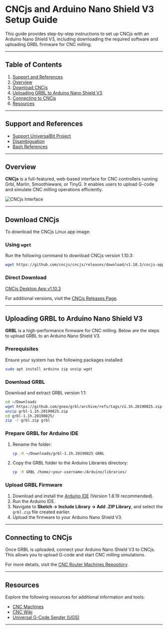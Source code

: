 # CNCjs and Arduino Nano Shield V3 Setup Guide

This guide provides step-by-step instructions to set up CNCjs with an Arduino Nano Shield V3, including downloading the required software and uploading GRBL firmware for CNC milling.

---

## Table of Contents
1. [Support and References](#support-and-references)
2. [Overview](#overview)
3. [Download CNCjs](#download-cncjs)
4. [Uploading GRBL to Arduino Nano Shield V3](#uploading-grbl-to-arduino-nano-shield-v3)
5. [Connecting to CNCjs](#connecting-to-cncjs)
6. [Resources](#resources)

---

## Support and References

- [Support UniversalBit Project](https://github.com/universalbit-dev/universalbit-dev/tree/main/support)
- [Disambiguation](https://en.wikipedia.org/wiki/Wikipedia:Disambiguation)
- [Bash References](https://help.ubuntu.com/community/Bash)

---

## Overview

**CNCjs** is a full-featured, web-based interface for CNC controllers running Grbl, Marlin, Smoothieware, or TinyG. It enables users to upload G-code and simulate CNC milling operations efficiently.

![CNCjs Interface]()

---

## Download CNCjs

To download the CNCjs Linux app image:

### Using `wget`
Run the following command to download CNCjs version 1.10.3:
```bash
wget https://github.com/cncjs/cncjs/releases/download/v1.10.3/cncjs-app-1.10.3-linux-x86_64.AppImage
```

### Direct Download
[CNCjs Desktop App v1.10.3](https://github.com/cncjs/cncjs/releases/download/v1.10.3/cncjs-app-1.10.3-linux-x86_64.AppImage)

For additional versions, visit the [CNCjs Releases Page](https://github.com/cncjs/cncjs/releases).

---

## Uploading GRBL to Arduino Nano Shield V3

**GRBL** is a high-performance firmware for CNC milling. Below are the steps to upload GRBL to an Arduino Nano Shield V3.

### Prerequisites
Ensure your system has the following packages installed:
```bash
sudo apt install arduino zip unzip wget
```

### Download GRBL
Download and extract GRBL version 1.1:
```bash
cd ~/Downloads
wget https://github.com/gnea/grbl/archive/refs/tags/v1.1h.20190825.zip
unzip grbl-1.1h.20190825.zip
cd grbl-1.1h.20190825/
zip -r grbl.zip grbl
```

### Prepare GRBL for Arduino IDE
1. Rename the folder:
    ```bash
    cp -R ~/Downloads/grbl-1.1h.20190825 GRBL
    ```
2. Copy the GRBL folder to the Arduino Libraries directory:
    ```bash
    cp -R GRBL /home/<your-username>/Arduino/libraries/
    ```

### Upload GRBL Firmware
1. Download and install the [Arduino IDE](https://www.arduino.cc/en/software) (Version 1.8.19 recommended).
2. Run the Arduino IDE.
3. Navigate to **Sketch → Include Library → Add .ZIP Library**, and select the `grbl.zip` file created earlier.
4. Upload the firmware to your Arduino Nano Shield V3.

---

## Connecting to CNCjs

Once GRBL is uploaded, connect your Arduino Nano Shield V3 to CNCjs. This allows you to upload G-code and start CNC milling simulations.

For more details, visit the [CNC Router Machines Repository](https://github.com/universalbit-dev/cnc-router-machines).

---

## Resources

Explore the following resources for additional information and tools:

- [CNC Machines](https://github.com/universalbit-dev/cnc-router-machines)
- [CNC Wiki](https://en.wikipedia.org/wiki/CNC_router)
- [Universal G-Code Sender (UGS)](https://universalgcodesender.com/)

---
